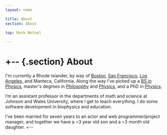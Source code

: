 ```yaml
---
layout: name

title: About
section: About

top: Mark Betnel

---
```



+-- {.section}
About
=====

I'm currently a Rhode Islander, by way of [Boston][bu], [San Francisco][sfsu],
[Los Angeles][mudd], and Manteca, California.  Along the way I've picked up a
[BS in Physics][mudd], master's degrees in [Philosophy][sfsu] and
[Physics][uri], and a PhD in [Physics][bu].  

I’m an assistant professor in the departments of math and science at Johnson
and Wales University, where I get to teach everything. I do some software
development in biophysics and education.

I’ve been married for seven years to an actor and web programmer/project
manager, and together we have a ~3 year old son and a ~3 month old daughter.
=--

[bu]: http://buphy.bu.edu
[mudd]: http://www.hmc.edu
[sfsu]: http://www.sfsu.edu
[uri]: http://www.uri.edu
